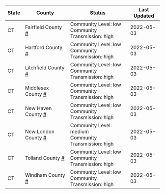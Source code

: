 State | County | Status | Last Updated
--- | --- | --- | --- 
CT | Fairfield County <a href="#fairfield_county">#</a> | <a name="fairfield_county"></a>Community Level: low<br/>Community Transmission: high | 2022-05-03
CT | Hartford County <a href="#hartford_county">#</a> | <a name="hartford_county"></a>Community Level: low<br/>Community Transmission: high | 2022-05-03
CT | Litchfield County <a href="#litchfield_county">#</a> | <a name="litchfield_county"></a>Community Level: low<br/>Community Transmission: high | 2022-05-03
CT | Middlesex County <a href="#middlesex_county">#</a> | <a name="middlesex_county"></a>Community Level: low<br/>Community Transmission: high | 2022-05-03
CT | New Haven County <a href="#new_haven_county">#</a> | <a name="new_haven_county"></a>Community Level: low<br/>Community Transmission: high | 2022-05-03
CT | New London County <a href="#new_london_county">#</a> | <a name="new_london_county"></a>Community Level: medium<br/>Community Transmission: high | 2022-05-03
CT | Tolland County <a href="#tolland_county">#</a> | <a name="tolland_county"></a>Community Level: low<br/>Community Transmission: high | 2022-05-03
CT | Windham County <a href="#windham_county">#</a> | <a name="windham_county"></a>Community Level: low<br/>Community Transmission: high | 2022-05-03
